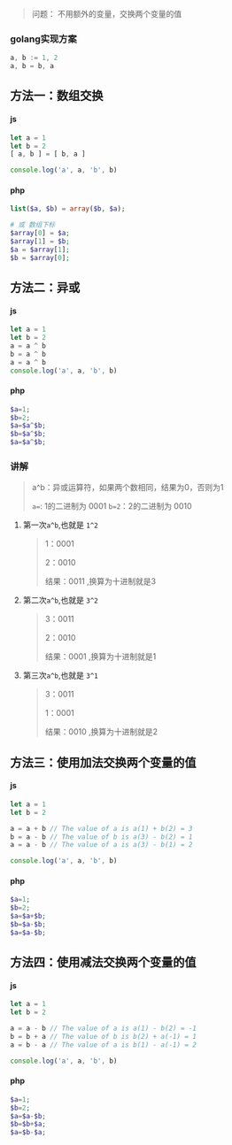 > 问题： 不用额外的变量，交换两个变量的值


### golang实现方案
 
```go
a, b := 1, 2
a, b = b, a
```

## 方法一：数组交换

<!-- tabs:start -->

#### **js**

```js
let a = 1
let b = 2
[ a, b ] = [ b, a ]

console.log('a', a, 'b', b)
```

#### **php**

```php
list($a, $b) = array($b, $a);

# 或 数组下标
$array[0] = $a;
$array[1] = $b;
$a = $array[1];
$b = $array[0];
```

<!-- tabs:end -->

## 方法二：异或

<!-- tabs:start -->

#### **js**

```js
let a = 1
let b = 2
a = a ^ b
b = a ^ b
a = a ^ b
console.log('a', a, 'b', b)
```

#### **php**

```php
$a=1;
$b=2;
$a=$a^$b;
$b=$a^$b;
$a=$a^$b;
```
<!-- tabs:end -->

### 讲解

> a^b：异或运算符，如果两个数相同，结果为0，否则为1
>
> `a=`: 1的二进制为 0001 `b=2`：2的二进制为 0010 

1. 第一次`a^b`,也就是 `1^2`
   > 1：0001
   >
   > 2：0010
   >
   > 结果：0011 ,换算为十进制就是3
2. 第二次`a^b`,也就是 `3^2`
   > 3：0011
   >
   > 2：0010
   >
   > 结果：0001 ,换算为十进制就是1
3. 第三次`a^b`,也就是 `3^1`
   > 3：0011
   >
   > 1：0001
   >
   > 结果：0010 ,换算为十进制就是2

 

## 方法三：使用加法交换两个变量的值

<!-- tabs:start -->
#### **js**

```js
let a = 1
let b = 2

a = a + b // The value of a is a(1) + b(2) = 3
b = a - b // The value of b is a(3) - b(2) = 1
a = a - b // The value of a is a(3) - b(1) = 2

console.log('a', a, 'b', b)

```

#### **php**

```php
$a=1;
$b=2;
$a=$a+$b;
$b=$a-$b;
$a=$a-$b;
```
<!-- tabs:end -->

## 方法四：使用减法交换两个变量的值
<!-- tabs:start -->
#### **js**
```js
let a = 1
let b = 2

a = a - b // The value of a is a(1) - b(2) = -1
b = b + a // The value of b is b(2) + a(-1) = 1
a = b - a // The value of a is b(1) - a(-1) = 2

console.log('a', a, 'b', b)
```
#### **php**
```php
$a=1;
$b=2;
$a=$a-$b;
$b=$b+$a;
$a=$b-$a;
```
<!-- tabs:end -->
